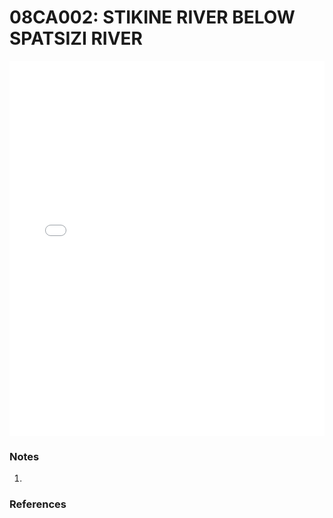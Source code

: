 # 08CA002: STIKINE RIVER BELOW SPATSIZI RIVER

<iframe src="/distribution_estimation/_static/stations/08CA002_fdc.html" width="100%" height="600" frameborder="0"></iframe>

### Notes
1. 

### References


